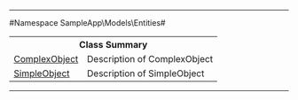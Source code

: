 

- - -

#Namespace SampleApp\Models\Entities#

<table class="title">
<tr><th colspan="2" class="title">Class Summary</th></tr>
<tr><td class="name"><a href="https://github.com/JeyDotC/Hirudo-docs/blob/master/sampleapp/models/entities/complexobject.html">ComplexObject</a></td><td class="description">Description of ComplexObject</td></tr>
<tr><td class="name"><a href="https://github.com/JeyDotC/Hirudo-docs/blob/master/sampleapp/models/entities/simpleobject.html">SimpleObject</a></td><td class="description">Description of SimpleObject</td></tr>
</table>

- - -

